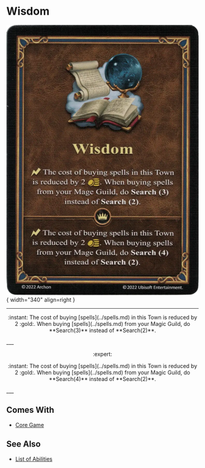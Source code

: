 # Wisdom

![Wisdom](../assets/abilities-wisdom.webp){ width="340" align=right }

___
<p style="text-align: center;" markdown>:instant: The cost of buying [spells](../spells.md) in this Town is reduced by 2 :gold:. When buying [spells](../spells.md) from your Magic Guild, do **Search(3)** instead of **Search(2)**.</p>
___
<p style="text-align: center;" markdown> :expert: </p>

<p style="text-align: center;" markdown>:instant: The cost of buying [spells](../spells.md) in this Town is reduced by 2 :gold:. When buying [spells](../spells.md) from your Magic Guild, do **Search(4)** instead of **Search(2)**.</p>
___


## Comes With

- [Core Game](../content.md)


## See Also

- [List of Abilities](index.md)

